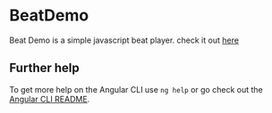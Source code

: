 # BeatDemo
Beat Demo is a simple javascript beat player. check it out [here](https://beatdemo.netlify.app/)

## Further help

To get more help on the Angular CLI use `ng help` or go check out the [Angular CLI README](https://github.com/angular/angular-cli/blob/master/README.md).
